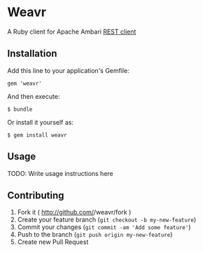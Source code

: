 # Weavr

A Ruby client for Apache Ambari [REST client](https://github.com/apache/ambari/blob/trunk/ambari-server/docs/api/v1/index.md)

## Installation

Add this line to your application's Gemfile:

    gem 'weavr'

And then execute:

    $ bundle

Or install it yourself as:

    $ gem install weavr

## Usage

TODO: Write usage instructions here

## Contributing

1. Fork it ( http://github.com/<my-github-username>/weavr/fork )
2. Create your feature branch (`git checkout -b my-new-feature`)
3. Commit your changes (`git commit -am 'Add some feature'`)
4. Push to the branch (`git push origin my-new-feature`)
5. Create new Pull Request
